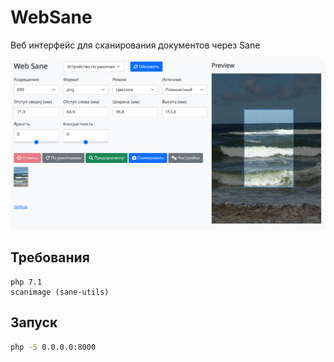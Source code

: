 # WebSane

Веб интерфейс для сканирования документов через Sane

<img src=".github/websane_3.png" alt="Web Sane">

## Требования

```
php 7.1
scanimage (sane-utils)
```

## Запуск

```bash
php -S 0.0.0.0:8000
```
